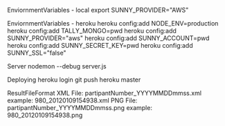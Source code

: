 EnviornmentVariables - local
    export SUNNY_PROVIDER="AWS"

EnviornmentVariables - heroku
	heroku config:add NODE_ENV=production
	heroku config:add TALLY_MONGO=pwd
	heroku config:add SUNNY_PROVIDER="aws"
	heroku config:add SUNNY_ACCOUNT=pwd
	heroku config:add SUNNY_SECRET_KEY=pwd
	heroku config:add SUNNY_SSL="false"

Server
	nodemon --debug server.js

Deploying
	heroku login
	git push heroku master

ResultFileFormat
    XML File: partipantNumber_YYYYMMDDmmss.xml
        example: 980_20120109154938.xml
    PNG File: partipantNumber_YYYYMMDDmmss.png
        example: 980_20120109154938.png